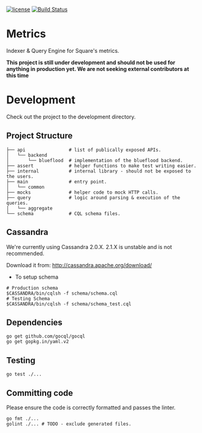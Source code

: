 [![license](https://img.shields.io/badge/license-apache_2.0-red.svg?style=flat)](https://raw.githubusercontent.com/square/metrics/master/LICENSE)
[![Build Status](https://travis-ci.org/square/metrics.svg?branch=master)](https://travis-ci.org/square/metrics)

Metrics
=======

Indexer & Query Engine for Square's metrics.

**This project is still under development and should not be used for anything in production yet. We are not seeking external contributors at this time**

Development
===========

Check out the project to the development directory.

Project Structure
-----------------
```
├── api                # list of publically exposed APIs.
│   └── backend
│       └── blueflood  # implementation of the blueflood backend.
├── assert             # helper functions to make test writing easier.
├── internal           # internal library - should not be exposed to the users.
├── main               # entry point.
│   └── common
├── mocks              # helper code to mock HTTP calls.
├── query              # logic around parsing & execution of the queries.
│   └── aggregate
└── schema             # CQL schema files.
```

Cassandra
---------

We're currently using Cassandra 2.0.X. 2.1.X is unstable and is not
recommended.

Download it from: http://cassandra.apache.org/download/

* To setup schema

```
# Production schema
$CASSANDRA/bin/cqlsh -f schema/schema.cql
# Testing Schema
$CASSANDRA/bin/cqlsh -f schema/schema_test.cql
```

Dependencies
------------

```
go get github.com/gocql/gocql
go get gopkg.in/yaml.v2
```

Testing
-------

```
go test ./...
```

Committing code
---------------

Please ensure the code is correctly formatted and passes the linter.

```
go fmt ./...
golint ./... # TODO - exclude generated files.
```
